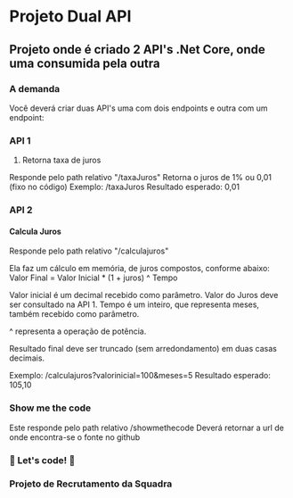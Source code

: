 # Projeto Dual API
 ## Projeto onde é criado 2 API's .Net Core, onde uma consumida pela outra

 ### A demanda
 Você deverá criar duas API's uma com dois endpoints e outra com um endpoint:

### API 1
1) Retorna taxa de juros

Responde pelo path relativo "/taxaJuros" Retorna o juros de 1% ou 0,01 (fixo no código) Exemplo: /taxaJuros Resultado esperado: 0,01
### API 2

#### Calcula Juros

Responde pelo path relativo "/calculajuros"

Ela faz um cálculo em memória, de juros compostos, conforme abaixo: Valor Final = Valor Inicial * (1 + juros) ^ Tempo

Valor inicial é um decimal recebido como parâmetro. Valor do Juros deve ser consultado na API 1.
Tempo é um inteiro, que representa meses, também recebido como parâmetro.

^ representa a operação de potência.

Resultado final deve ser truncado (sem arredondamento) em duas casas decimais.

Exemplo: /calculajuros?valorinicial=100&meses=5 Resultado esperado: 105,10

### Show me the code

Este responde pelo path relativo /showmethecode Deverá retornar a url de onde encontra-se o fonte no github

### 🚀 Let's code! 🚀

### Projeto de Recrutamento da Squadra